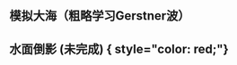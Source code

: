 ## 模拟大海（粗略学习Gerstner波）
<preview path="../demo/babylon/shader2/shaderSea.vue"></preview>

## 水面倒影 (未完成) { style="color: red;"}
<preview path="../demo/babylon/shader2/shaderWaterReflection.vue"></preview>